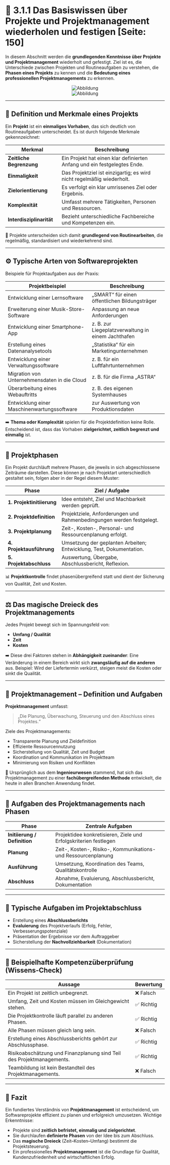 # 🧭 3.1.1 Das Basiswissen über Projekte und Projektmanagement wiederholen und festigen [Seite: 150]

In diesem Abschnitt werden die **grundlegenden Kenntnisse über Projekte und Projektmanagement** wiederholt und gefestigt. Ziel ist es, die Unterschiede zwischen Projekten und Routineaufgaben zu verstehen, die **Phasen eines Projekts** zu kennen und die **Bedeutung eines professionellen Projektmanagements** zu erkennen.


<div style="display:flex;justify-content:center">
    <img src="/lernfeld_8/Projektmanagement.png" alt="Abbildung" style="max-width:100%;height:auto;display:block;margin:0;" />
</div>

<div style="display:flex;justify-content:center">
    <img src="/lernfeld_8/image.png" alt="Abbildung" style="max-width:100%;height:auto;display:block;margin:0;" />
</div>

---

## 🧩 Definition und Merkmale eines Projekts

Ein **Projekt** ist ein **einmaliges Vorhaben**, das sich deutlich von Routineaufgaben unterscheidet.
Es ist durch folgende Merkmale gekennzeichnet:

| Merkmal                  | Beschreibung                                                             |
| ------------------------ | ------------------------------------------------------------------------ |
| **Zeitliche Begrenzung** | Ein Projekt hat einen klar definierten Anfang und ein festgelegtes Ende. |
| **Einmaligkeit**         | Das Projektziel ist einzigartig; es wird nicht regelmäßig wiederholt.    |
| **Zielorientierung**     | Es verfolgt ein klar umrissenes Ziel oder Ergebnis.                      |
| **Komplexität**          | Umfasst mehrere Tätigkeiten, Personen und Ressourcen.                    |
| **Interdisziplinarität** | Bezieht unterschiedliche Fachbereiche und Kompetenzen ein.               |

🔹 Projekte unterscheiden sich damit **grundlegend von Routinearbeiten**, die regelmäßig, standardisiert und wiederkehrend sind.

---

## ⚙️ Typische Arten von Softwareprojekten

Beispiele für Projektaufgaben aus der Praxis:

| Projektbeispiel                              | Beschreibung                                       |
| -------------------------------------------- | -------------------------------------------------- |
| Entwicklung einer Lernsoftware               | „SMART“ für einen öffentlichen Bildungsträger      |
| Erweiterung einer Musik-Store-Software       | Anpassung an neue Anforderungen                    |
| Entwicklung einer Smartphone-App             | z. B. zur Liegeplatzverwaltung in einem Jachthafen |
| Erstellung eines Datenanalysetools           | „Statistika“ für ein Marketingunternehmen          |
| Entwicklung einer Verwaltungssoftware        | z. B. für ein Luftfahrtunternehmen                 |
| Migration von Unternehmensdaten in die Cloud | z. B. für die Firma „ASTRA“                        |
| Überarbeitung eines Webauftritts             | z. B. des eigenen Systemhauses                     |
| Entwicklung einer Maschinenwartungssoftware  | zur Auswertung von Produktionsdaten                |

➡️ **Thema oder Komplexität** spielen für die Projektdefinition keine Rolle.
Entscheidend ist, dass das Vorhaben **zielgerichtet, zeitlich begrenzt und einmalig** ist.

---

## 🔄 Projektphasen

Ein Projekt durchläuft mehrere Phasen, die jeweils in sich abgeschlossene Zeiträume darstellen.
Diese können je nach Projektart unterschiedlich gestaltet sein, folgen aber in der Regel diesem Muster:

| Phase                     | Ziel / Aufgabe                                                       |
| ------------------------- | -------------------------------------------------------------------- |
| **1. Projektinitiierung** | Idee entsteht, Ziel und Machbarkeit werden geprüft.                  |
| **2. Projektdefinition**  | Projektziele, Anforderungen und Rahmenbedingungen werden festgelegt. |
| **3. Projektplanung**     | Zeit-, Kosten-, Personal- und Ressourcenplanung erfolgt.             |
| **4. Projektausführung**  | Umsetzung der geplanten Arbeiten; Entwicklung, Test, Dokumentation.  |
| **5. Projektabschluss**   | Auswertung, Übergabe, Abschlussbericht, Reflexion.                   |

📊 **Projektkontrolle** findet phasenübergreifend statt und dient der Sicherung von Qualität, Zeit und Kosten.

---

## ⚖️ Das magische Dreieck des Projektmanagements

Jedes Projekt bewegt sich im Spannungsfeld von:

* **Umfang / Qualität**
* **Zeit**
* **Kosten**

➡️ Diese drei Faktoren stehen in **Abhängigkeit zueinander**:
Eine Veränderung in einem Bereich wirkt sich **zwangsläufig auf die anderen** aus.
Beispiel: Wird der Liefertermin verkürzt, steigen meist die Kosten oder sinkt die Qualität.

---

## 🧠 Projektmanagement – Definition und Aufgaben

**Projektmanagement** umfasst:

> „Die Planung, Überwachung, Steuerung und den Abschluss eines Projektes.“

Ziele des Projektmanagements:

* Transparente Planung und Zieldefinition
* Effiziente Ressourcennutzung
* Sicherstellung von Qualität, Zeit und Budget
* Koordination und Kommunikation im Projektteam
* Minimierung von Risiken und Konflikten

🔹 Ursprünglich aus dem **Ingenieurwesen** stammend, hat sich das Projektmanagement zu einer **fachübergreifenden Methode** entwickelt, die heute in allen Branchen Anwendung findet.

---

## 🧾 Aufgaben des Projektmanagements nach Phasen

| Phase                        | Zentrale Aufgaben                                                |
| ---------------------------- | ---------------------------------------------------------------- |
| **Initiierung / Definition** | Projektidee konkretisieren, Ziele und Erfolgskriterien festlegen |
| **Planung**                  | Zeit-, Kosten-, Risiko-, Kommunikations- und Ressourcenplanung   |
| **Ausführung**               | Umsetzung, Koordination des Teams, Qualitätskontrolle            |
| **Abschluss**                | Abnahme, Evaluierung, Abschlussbericht, Dokumentation            |

---

## 🧮 Typische Aufgaben im Projektabschluss

* Erstellung eines **Abschlussberichts**
* **Evaluierung** des Projektverlaufs (Erfolg, Fehler, Verbesserungspotenziale)
* Präsentation der Ergebnisse vor dem Auftraggeber
* Sicherstellung der **Nachvollziehbarkeit** (Dokumentation)

---

## 🧾 Beispielhafte Kompetenzüberprüfung (Wissens-Check)

| Aussage                                                               | Bewertung |
| --------------------------------------------------------------------- | --------- |
| Ein Projekt ist zeitlich unbegrenzt.                                  | ❌ Falsch  |
| Umfang, Zeit und Kosten müssen im Gleichgewicht stehen.               | ✅ Richtig |
| Die Projektkontrolle läuft parallel zu anderen Phasen.                | ✅ Richtig |
| Alle Phasen müssen gleich lang sein.                                  | ❌ Falsch  |
| Erstellung eines Abschlussberichts gehört zur Abschlussphase.         | ✅ Richtig |
| Risikoabschätzung und Finanzplanung sind Teil des Projektmanagements. | ✅ Richtig |
| Teambildung ist kein Bestandteil des Projektmanagements.              | ❌ Falsch  |

---

## 🎯 Fazit

Ein fundiertes Verständnis von **Projektmanagement** ist entscheidend, um Softwareprojekte effizient zu planen und erfolgreich umzusetzen.
Wichtige Erkenntnisse:

* Projekte sind **zeitlich befristet, einmalig und zielgerichtet**.
* Sie durchlaufen **definierte Phasen** von der Idee bis zum Abschluss.
* Das **magische Dreieck** (Zeit–Kosten–Umfang) bestimmt die Projektsteuerung.
* Ein professionelles **Projektmanagement** ist die Grundlage für Qualität, Kundenzufriedenheit und wirtschaftlichen Erfolg.
